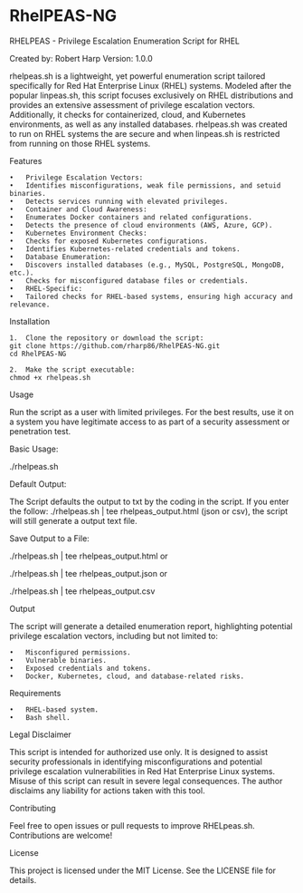 # RhelPEAS-NG

RHELPEAS - Privilege Escalation Enumeration Script for RHEL

Created by: Robert Harp
Version: 1.0.0

rhelpeas.sh is a lightweight, yet powerful enumeration script tailored specifically for Red Hat Enterprise Linux (RHEL) systems. Modeled after the popular linpeas.sh, this script focuses exclusively on RHEL distributions and provides an extensive assessment of privilege escalation vectors. Additionally, it checks for containerized, cloud, and Kubernetes environments, as well as any installed databases. rhelpeas.sh was created to run on RHEL systems the are secure and when linpeas.sh is restricted from running on those RHEL systems. 

Features

	•	Privilege Escalation Vectors:
	•	Identifies misconfigurations, weak file permissions, and setuid binaries.
	•	Detects services running with elevated privileges.
	•	Container and Cloud Awareness:
	•	Enumerates Docker containers and related configurations.
	•	Detects the presence of cloud environments (AWS, Azure, GCP).
	•	Kubernetes Environment Checks:
	•	Checks for exposed Kubernetes configurations.
	•	Identifies Kubernetes-related credentials and tokens.
	•	Database Enumeration:
	•	Discovers installed databases (e.g., MySQL, PostgreSQL, MongoDB, etc.).
	•	Checks for misconfigured database files or credentials.
	•	RHEL-Specific:
	•	Tailored checks for RHEL-based systems, ensuring high accuracy and relevance.

Installation

	1.	Clone the repository or download the script:
 	git clone https://github.com/rharp86/RhelPEAS-NG.git
  	cd RhelPEAS-NG
   
	2.	Make the script executable:
 	chmod +x rhelpeas.sh

Usage

Run the script as a user with limited privileges. For the best results, use it on a system you have legitimate access to as part of a security assessment or penetration test.

Basic Usage:

./rhelpeas.sh

Default Output: 

The Script defaults the output to txt by the coding in the script. If you enter the follow: ./rhelpeas.sh | tee rhelpeas_output.html (json or csv), the script will still generate a output text file. 

Save Output to a File:

./rhelpeas.sh | tee rhelpeas_output.html or 

./rhelpeas.sh | tee rhelpeas_output.json or 

./rhelpeas.sh | tee rhelpeas_output.csv

Output

The script will generate a detailed enumeration report, highlighting potential privilege escalation vectors, including but not limited to:

	•	Misconfigured permissions.
	•	Vulnerable binaries.
	•	Exposed credentials and tokens.
	•	Docker, Kubernetes, cloud, and database-related risks.

Requirements

	•	RHEL-based system.
	•	Bash shell.

Legal Disclaimer

This script is intended for authorized use only. It is designed to assist security professionals in identifying misconfigurations and potential privilege escalation vulnerabilities in Red Hat Enterprise Linux systems. Misuse of this script can result in severe legal consequences. The author disclaims any liability for actions taken with this tool.

Contributing

Feel free to open issues or pull requests to improve RHELpeas.sh. Contributions are welcome!

License

This project is licensed under the MIT License. See the LICENSE file for details.
